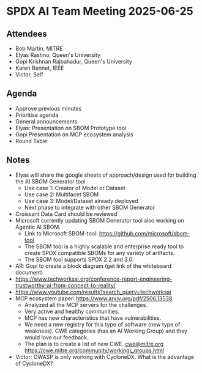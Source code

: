 # SPDX AI Team Meeting 2025-06-25

## Attendees

- Bob Martin, MITRE
- Elyas Rashno, Queen's University
- Gopi Krishnan Rajbahadur, Queen's University
- Karen Bennet, IEEE
- Victor, Self

## Agenda

- Approve previous minutes
- Prioritise agenda
- General announcements
- Elyas: Presentation on SBOM Prototype tool
- Gopi Presentation on MCP ecosystem analysis
- Round Table

## Notes

- Elyas will share the google sheets of approach/design used for building the AI SBOM Generator tool
  - Use case 1: Creator of Model or Dataset
  - Use case 2: Multifacet SBOM
  - Use case 3: Model/Dataset already deployed
  - Next phase to integrate with other SBOM Generator
- Croissant Data Card should be reviewed
- Microsoft currently updating SBOM Generator tool also working on Agentic AI SBOM.
  - Link to Microsoft SBOM-tool: <https://github.com/microsoft/sbom-tool>
  - The SBOM tool is a highly scalable and enterprise ready tool to create SPDX compatible SBOMs for any variety of artifacts.
  - The SBOM tool supports SPDX 2.2 and 3.0.
- AR: Gopi to create a block diagram (get link of the whiteboard document)
- <https://www.techworksai.org/conference-report-engineering-trustworthy-ai-from-concept-to-reality/>
- <https://www.youtube.com/results?search_query=techworksai>
- MCP ecosystem paper: <https://www.arxiv.org/pdf/2506.13538>.
  - Analyzed all the MCP servers for the challenges.
  - Very active and healthy communities.
  - MCP has new characteristics that have vulnerabilities.
  - We need a new registry for this type of software (new type of weakness). CWE categories (has an AI Working Group) and they would love our feedback.
  - The plan is to create a list of new CWE. <cwe@mitre.org> <https://cwe.mitre.org/community/working\_groups.html>
- Victor: OWASP is only working with CycloneDX. What is the advantage of CycloneDX?
